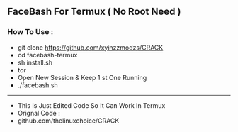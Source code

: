 ## FaceBash For Termux ( No Root Need )
### How To Use :
* git clone https://github.com/xyinzzmodzs/CRACK
* cd facebash-termux
* sh install.sh
* tor
* Open New Session & Keep 1 st One Running
* ./facebash.sh

---

* This Is Just Edited Code So It Can Work In Termux
* Orignal Code : 
* github.com/thelinuxchoice/CRACK
